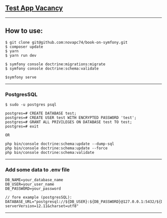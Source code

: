 ## [Test App Vacancy](https://gitlab.com/prog-positron/test-app-vacancy)

***
## How to use:
```
$ git clone git@github.com:novapc74/book-on-symfony.git
$ composer update
$ yarn
$ yarn run dev

$ symfony console doctrine:migrations:migrate
$ symfony console doctrine:schema:validate

$symfony serve
```
***
### PostgresSQL
```
$ sudo -u postgres psql

postgres=# CREATE DATABASE test;
postgres=# CREATE USER test WITH ENCRYPTED PASSWORD 'test';
postgres=# GRANT ALL PRIVILEGES ON DATABASE test TO test;
postgres=# exit

OR

php bin/console doctrine:schema:update --dump-sql
php bin/console doctrine:schema:update --force
php bin/console doctrine:schema:validate
```
***
### Add some data to .env file
```
DB_NAME=your_database_name
DB_USER=your_user_name
DB_PASSWORD=your_password

// fore example (postgresSQL): 
DATABASE_URL="postgresql://${DB_USER}:${DB_PASSWORD}@127.0.0.1:5432/${DB_NAME}?serverVersion=12.11&charset=utf8"
```
***
